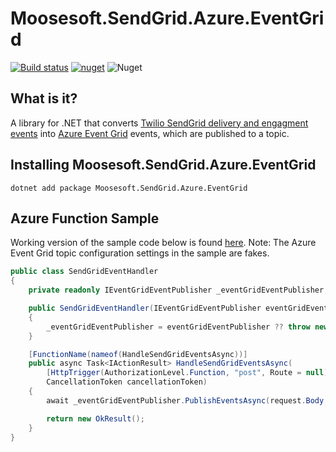 # Moosesoft.SendGrid.Azure.EventGrid
[![Build status](https://dev.azure.com/gtmoose/Mathis%20Home/_apis/build/status/SendGrid.Azure.EventGrid%20-%20CICD)](https://dev.azure.com/gtmoose/Mathis%20Home/_build/latest?definitionId=9) 
[![nuget](https://img.shields.io/nuget/v/Moosesoft.SendGrid.Azure.EventGrid.svg)](https://www.nuget.org/packages/Moosesoft.SendGrid.Azure.EventGrid/)
![Nuget](https://img.shields.io/nuget/dt/Moosesoft.SendGrid.Azure.EventGrid)

## What is it?
A library for .NET that converts [Twilio SendGrid delivery and engagment events](https://sendgrid.com/docs/for-developers/tracking-events/event/) into [Azure Event Grid](https://azure.microsoft.com/en-us/services/event-grid/) events, which are published to a topic.

## Installing Moosesoft.SendGrid.Azure.EventGrid
```
dotnet add package Moosesoft.SendGrid.Azure.EventGrid
```

## Azure Function Sample
Working version of the sample code below is found [here](https://github.com/gtmoose32/sendgrid-azure-eventgrid/tree/master/samples).  Note:  The Azure Event Grid topic configuration settings in the sample are fakes.  

```C#
public class SendGridEventHandler
{
    private readonly IEventGridEventPublisher _eventGridEventPublisher;

    public SendGridEventHandler(IEventGridEventPublisher eventGridEventPublisher)
    {
        _eventGridEventPublisher = eventGridEventPublisher ?? throw new ArgumentNullException(nameof(eventGridEventPublisher));
    }

    [FunctionName(nameof(HandleSendGridEventsAsync))]
    public async Task<IActionResult> HandleSendGridEventsAsync(
        [HttpTrigger(AuthorizationLevel.Function, "post", Route = null)] HttpRequest request, 
        CancellationToken cancellationToken)
    {
        await _eventGridEventPublisher.PublishEventsAsync(request.Body, cancellationToken).ConfigureAwait(false);

        return new OkResult();
    }
}
```
